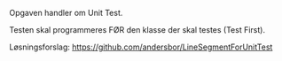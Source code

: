 Opgaven handler om Unit Test.

Testen skal programmeres FØR den klasse der skal testes (Test First).

Løsningsforslag: https://github.com/andersbor/LineSegmentForUnitTest
